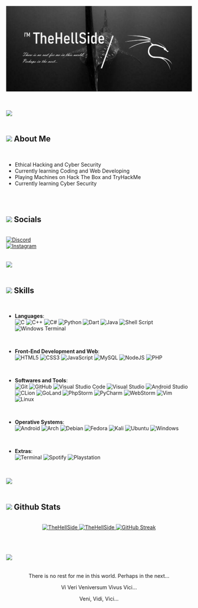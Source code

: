 <img src="Header.png" max-width=100%>


<br><br>
   <img src="https://user-images.githubusercontent.com/73097560/115834477-dbab4500-a447-11eb-908a-139a6edaec5c.gif">
<br><br>
 
## <img src="https://user-images.githubusercontent.com/74038190/216120974-24a76b31-7f39-41f1-a38f-b3c1377cc612.png" width ="35"><b> About Me</b>
<br>

- Ethical Hacking and Cyber Security
- Currently learning Coding and Web Developing
- Playing Machines on Hack The Box and TryHackMe
- Currently learning Cyber Security


<br>
<br>


## <img src="https://cliply.co/wp-content/uploads/2019/12/371903520_SOCIAL_ICONS_TRANSPARENT_400px.gif" width ="35"><b> Socials</b>
<br>

<div>
      <a href="https://discord.com/invite/mNAhNX7Z">
   	   <img alt="Discord" src="https://img.shields.io/badge/Discord-%235865F2.svg?style=for-the-badge&logo=discord&logoColor=white"/>
      </a>
   <br>
      <a href="https://www.instagram.com/fabio.unknown?igsh=MXdiMHV3MGJud2VwMQ==">
	   <img alt="Instagram" src="https://img.shields.io/badge/Instagram-%23E4405F.svg?style=for-the-badge&logo=Instagram&logoColor=white"/>
      </a>
   <br>
</div>
<!--
<div>
      <a href="https://404">
	   <img alt="Linkedin" src="https://img.shields.io/badge/linkedin-%230077B5.svg?style=for-the-badge&logo=linkedin&logoColor=white"/>
      </a>
   <br>
       <a href="https://404">
	   <img alt="Snapchat" src="https://img.shields.io/badge/Snapchat-%23FFFC00.svg?style=for-the-badge&logo=Snapchat&logoColor=white"/>
      </a>
   <br>
      <a href="https://404">
	   <img alt="Telegram" src="https://img.shields.io/badge/Telegram-2CA5E0?style=for-the-badge&logo=telegram&logoColor=white"/>
      </a>
   <br>
      <a href="https://404">
	   <img alt="WhatsApp" src="https://img.shields.io/badge/WhatsApp-25D366?style=for-the-badge&logo=whatsapp&logoColor=white"/>
      </a>
   <br>
      <a href="https://404">
	   <img alt="X" src="https://img.shields.io/badge/X-%23000000.svg?style=for-the-badge&logo=X&logoColor=white"/>
      </a>
</div>
-->
<br><br>
   <img src="https://user-images.githubusercontent.com/73097560/115834477-dbab4500-a447-11eb-908a-139a6edaec5c.gif">
<br><br>


## <img src="https://media2.giphy.com/media/QssGEmpkyEOhBCb7e1/giphy.gif?cid=ecf05e47a0n3gi1bfqntqmob8g9aid1oyj2wr3ds3mg700bl&rid=giphy.gif" width ="35"><b> Skills</b>
<br>

<p align="center">

- **Languages**:
  <br>
    ![C](https://img.shields.io/badge/C%20-%232370ED.svg?style=for-the-badge&logo=c&logoColor=white)
    ![C++](https://img.shields.io/badge/C++%20-%2300599C.svg?style=for-the-badge&logo=c%2B%2B&logoColor=white)
    ![C#](https://img.shields.io/badge/c%23-%23239120.svg?style=for-the-badge&logo=csharp&logoColor=white)
    ![Python](https://img.shields.io/badge/Python%20-%2314354C.svg?style=for-the-badge&logo=python&logoColor=white)
    ![Dart](https://img.shields.io/badge/dart-%230175C2.svg?style=for-the-badge&logo=dart&logoColor=white)
    ![Java](https://img.shields.io/badge/java-%23ED8B00.svg?style=for-the-badge&logo=openjdk&logoColor=white)
    ![Shell Script](https://img.shields.io/badge/shell_script-%23121011.svg?style=for-the-badge&logo=gnu-bash&logoColor=white)
    ![Windows Terminal](https://img.shields.io/badge/Windows%20Terminal-%234D4D4D.svg?style=for-the-badge&logo=windows-terminal&logoColor=white)
<br>   
    
- **Front-End Development and Web**:
  <br>
   ![HTML5](https://img.shields.io/badge/HTML5%20-%23E34F26.svg?style=for-the-badge&logo=html5&logoColor=white)
   ![CSS3](https://img.shields.io/badge/CSS%20-%231572B6.svg?style=for-the-badge&logo=css3&logoColor=white)
   ![JavaScript](https://img.shields.io/badge/JavaScript%20-%23F7DF1E.svg?style=for-the-badge&logo=javascript&logoColor=black)
   ![MySQL](https://img.shields.io/badge/mysql-4479A1.svg?style=for-the-badge&logo=mysql&logoColor=white)
   ![NodeJS](https://img.shields.io/badge/node.js-6DA55F?style=for-the-badge&logo=node.js&logoColor=white)
   ![PHP](https://img.shields.io/badge/php-%23777BB4.svg?style=for-the-badge&logo=php&logoColor=white)
<br>

- **Softwares and Tools**:
  <br>
    ![Git](https://img.shields.io/badge/git-%23F05033.svg?style=for-the-badge&logo=git&logoColor=white)
    ![GitHub](https://img.shields.io/badge/github-%23121011.svg?style=for-the-badge&logo=github&logoColor=white)
    ![Visual Studio Code](https://img.shields.io/badge/Visual%20Studio%20Code-0078d7.svg?style=for-the-badge&logo=visual-studio-code&logoColor=white)
    ![Visual Studio](https://img.shields.io/badge/Visual%20Studio-5C2D91.svg?style=for-the-badge&logo=visual-studio&logoColor=white)
    ![Android Studio](https://img.shields.io/badge/android%20studio-346ac1?style=for-the-badge&logo=android%20studio&logoColor=white)
    ![CLion](https://img.shields.io/badge/CLion-black?style=for-the-badge&logo=clion&logoColor=white)
    ![GoLand](https://img.shields.io/badge/GoLand-0f0f0f?&style=for-the-badge&logo=goland&logoColor=white)
    ![PhpStorm](https://img.shields.io/badge/phpstorm-143?style=for-the-badge&logo=phpstorm&logoColor=black&color=black&labelColor=darkorchid)
    ![PyCharm](https://img.shields.io/badge/pycharm-143?style=for-the-badge&logo=pycharm&logoColor=black&color=black&labelColor=green)
    ![WebStorm](https://img.shields.io/badge/webstorm-143?style=for-the-badge&logo=webstorm&logoColor=white&color=black)
    ![Vim](https://img.shields.io/badge/VIM-%2311AB00.svg?style=for-the-badge&logo=vim&logoColor=white)
    ![Linux](https://img.shields.io/badge/Linux-FCC624?style=for-the-badge&logo=linux&logoColor=black) 
<br>

- **Operative Systems**:
  <br>
    ![Android](https://img.shields.io/badge/Android-3DDC84?style=for-the-badge&logo=android&logoColor=white)
    ![Arch](https://img.shields.io/badge/Arch%20Linux-1793D1?logo=arch-linux&logoColor=fff&style=for-the-badge)
    ![Debian](https://img.shields.io/badge/Debian-D70A53?style=for-the-badge&logo=debian&logoColor=white)
    ![Fedora](https://img.shields.io/badge/Fedora-294172?style=for-the-badge&logo=fedora&logoColor=white)
    ![Kali](https://img.shields.io/badge/Kali-268BEE?style=for-the-badge&logo=kalilinux&logoColor=white)
    ![Ubuntu](https://img.shields.io/badge/Ubuntu-E95420?style=for-the-badge&logo=ubuntu&logoColor=white)
    ![Windows](https://img.shields.io/badge/Windows-0078D6?style=for-the-badge&logo=windows&logoColor=white)
<br>

- **Extras**:
  <br>
    ![Terminal](https://img.shields.io/badge/Terminal-%23054020?style=for-the-badge&logo=gnu-bash&logoColor=white)
    ![Spotify](https://img.shields.io/badge/Spotify-1ED760?style=for-the-badge&logo=spotify&logoColor=white)
    ![Playstation](https://img.shields.io/badge/Playstation-003791?style=for-the-badge&logo=playstation&logoColor=white)
</p>

<br><br>
   <img src="https://user-images.githubusercontent.com/73097560/115834477-dbab4500-a447-11eb-908a-139a6edaec5c.gif">
<br><br>


## <img src="https://media.giphy.com/media/iY8CRBdQXODJSCERIr/giphy.gif" width="35"><b> Github Stats </b>
<br>


<div align="center">

  <a href="https://github.com/TheHellSide/">
     <img src="https://github-readme-stats.vercel.app/api?username=TheHellSide&include_all_commits=true&count_private=true&show_icons=true&line_height=20&title_color=FE5F60&icon_color=357291&text_color=EBF4F8&bg_color=142A37" width="450" alt="TheHellSide"/>
     <img src="https://github-readme-stats.vercel.app/api/top-langs?username=TheHellSide&show_icons=true&locale=en&layout=compact&line_height=20&title_color=FE5F60&icon_color=357291&text_color=EBF4F8&bg_color=142A37" width="375" alt="TheHellSide"/>
  </a>
  <a href="https://git.io/streak-stats"><img src="https://github-readme-streak-stats.herokuapp.com?user=TheHellSide%20&theme=blood-dark&card_width=475&card_height=200" alt="GitHub Streak" />
  </a>
<br>
</div>


<br><br><br>
  <img src="https://user-images.githubusercontent.com/73097560/115834477-dbab4500-a447-11eb-908a-139a6edaec5c.gif">
<br><br>

<div align="center">
   <p align="center">There is no rest for me in this world.
   Perhaps in the next...
   </p>
   <p align="center">Vi Veri Veniversum Vivus Vici... 
   </p>
   <p align="center">Veni, Vidi, Vici... 
   </p>
</div>
